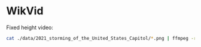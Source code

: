 # WikVid

Fixed height video:

```sh
cat ./data/2021_storming_of_the_United_States_Capitol/*.png | ffmpeg -r 30 -s 1920x1080 -f image2pipe -vcodec png -pix_fmt yuv420p -i - output.mp4
```